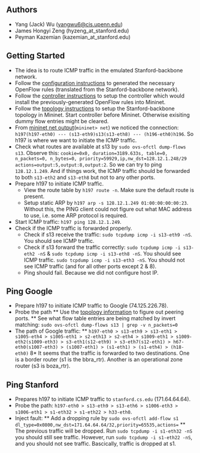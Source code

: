 ## Authors
* Yang (Jack) Wu (yangwu6@cis.upenn.edu)
* James Hongyi Zeng (hyzeng_at_stanford.edu)
* Peyman Kazemian (kazemian_at_stanford.edu)

## Getting Started
* The idea is to route ICMP traffic in the emulated Stanford-backbone network.
* Follow the [configuration instructions](https://github.com/wuyangjack/standford-backbone/blob/master/configuration/Notes.md) to generated the necessary OpenFlow rules (translated from the Stanford-backbone network). 
* Follow the [controller instructions](https://github.com/wuyangjack/standford-backbone/blob/master/controller/Notes.md) to setup the controller which would install the previously-generated OpenFlow rules into Mininet. 
* Follow the [topology instructions](https://github.com/wuyangjack/standford-backbone/blob/master/topology/Notes.md) to setup the Stanford-backbone topology in Mininet. Start controller before Mininet. Otherwise exisiting dummy flow entries might be cleared.
* From [mininet net output](https://github.com/wuyangjack/standford-backbone/blob/master/topology/net.txt)(`mininet> net`) we noticed the connection: `h197(h197-eth0) --- (s13-eth9)s13(s13-eth8) --- (h196-eth0)h196`. So h197 is where we want to initiate the ICMP traffic.
* Check what routes are available at s13 by `sudo ovs-ofctl dump-flows s13`. Observe this: `cookie=0x0, duration=3189.633s, table=0, n_packets=0, n_bytes=0, priority=59929,ip,nw_dst=128.12.1.248/29 actions=output:5,output:8,output:2`. So we can try to ping `128.12.1.249`. And if things work, the ICMP traffic should be forwarded to both `s13-eth2` and `s13-eth8` but not to any other ports.
* Prepare h197 to initiate ICMP traffic. 
  * View the route table by `h197 route -n`. Make sure the default route is present.
  * Setup static ARP by `h197 arp -s 128.12.1.249 01:00:00:00:00:23`. Without this, the PING client could not figure out what MAC address to use, i.e. some ARP protocol is required.
* Start ICMP traffic: `h197 ping 128.12.1.249`.
* Check if the ICMP traffic is forwarded properly.
  * Check if s13 receive the traffic: `sudo tcpdump icmp -i s13-eth9 -nS`. You should see ICMP traffic.
  * Check if s13 forward the traffic correctly: `sudo tcpdump icmp -i s13-eth2 -nS` & `sudo tcpdump icmp -i s13-eth8 -nS`. You should see ICMP traffic. `sudo tcpdump icmp -i s13-eth3 -nS`. You should not see ICMP traffic (and for all other ports except 2 & 8).
  * Ping should fail. Because we did not configure host IP.

## Ping Google
* Prepare h197 to initiate ICMP traffic to Google (74.125.226.78).
* Probe the path
  ** Use the [topology information](https://github.com/wuyangjack/standford-backbone/blob/master/topology/net.txt) to figure out peering ports.
  ** See what flow table entries are being matched by invert matching: `sudo ovs-ofctl dump-flows s13 | grep -v n_packets=0`
* The path of Google traffic: 
  ** `h197-eth0 > s13-eth9 > s13-eth1 > s1005-eth4 > s1005-eth1 > s2-eth13 > s2-eth4 > s1009-eth1 > s1009-eth2(s1009-eth3) > s3-eth1(s12-eth9) > s3-eth7(s12-eth1) > h67-eth0(s1007-eth3) > (s1007-eth1) > (s1-eth1) > (s1-eth4) > (h18-eth0)`
  8* It seems that the traffic is forwarded to two destinations. One is a border router (s1 is the bbra_rtr). Another is an operational zone router (s3 is boza_rtr).

## Ping Stanford
* Prepares h197 to initiate ICMP traffic to `stanford.cs.edu` (171.64.64.64).
* Probe the path: `h197-eth0 > s13-eth9 > s13-eth6 > s1006-eth3 > s1006-eth1 > s1-eth32 > s1-eth22 > h33-eth0`.
* Inject fault: 
  ** Add a dropping rule by `sudo ovs-ofctl add-flow s1 dl_type=0x0800,nw_dst=171.64.64.64/32,priority=65535,actions=`
  ** The previous traffic will be dropped. Run `sudo tcpdump -i s1-eth32 -nS` you should still see traffic. However, run `sudo tcpdump -i s1-eth22 -nS`, and you should not see traffic. Bascically, traffic is dropped at s1.


